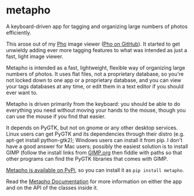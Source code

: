 metapho
=======

A keyboard-driven app for tagging and organizing large numbers of photos efficiently.

This arose out of my [Pho](http://shallowsky.com/software/pho/)
image viewer ([Pho on GitHub](https://github.com/akkana/pho)).
It started to get unwieldy adding ever more tagging features to what
was intended as just a fast, light image viewer.

Metapho is intended as a fast, lightweight, flexible way of organizing
large numbers of photos. It uses flat files, not a proprietary database,
so you're not locked down to one app or a proprietary database,
and you can view your tags databases at any time, or edit them in a
text editor if you should ever want to.

Metapho is driven primarily from the keyboard: you should be able to do
everything you need without moving your hands to the mouse, though
you can use the mouse if you find that easier.

It depends on PyGTK, but not on gnome or any other desktop services.
Linux users can get PyGTK and its dependencies through their distro
(e.g. apt-get install python-gtk2); Windows users can install it from pip.
I don't have a good answer for Mac users;
possibly the easiest solution is to install GIMP (follow the install
links from [GIMP.org](https://gimp.org) then fiddle with paths
so that other programs can find the PyGTK libraries that comes with GIMP.

[Metapho is available on PyPi](https://pypi.python.org/pypi/metapho/),
so you can install it as `pip install metapho`.

Read the [Metapho Documentation](http://pythonhosted.org/metapho/)
for more information on either the app and on the API of the classes
inside it.
